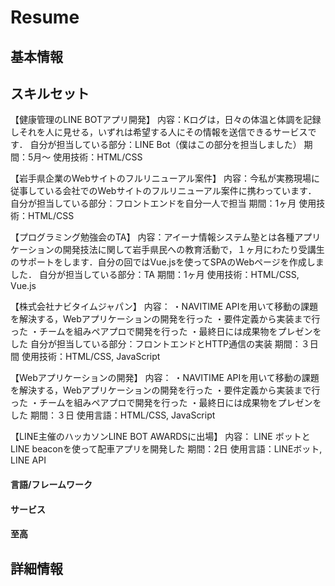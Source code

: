 # Resume
## 基本情報

## スキルセット
  【健康管理のLINE BOTアプリ開発】 
  内容：Kログは，日々の体温と体調を記録しそれを人に見せる，いずれは希望する人にその情報を送信できるサービスです．
  自分が担当している部分：LINE Bot（僕はこの部分を担当しました）
  期間：5月〜
  使用技術：HTML/CSS


【岩手県企業のWebサイトのフルリニューアル案件】
内容：今私が実務現場に従事している会社でのWebサイトのフルリニューアル案件に携わっています．
自分が担当している部分：フロントエンドを自分一人で担当
期間：1ヶ月
使用技術：HTML/CSS


【プログラミング勉強会のTA】
内容：アイーナ情報システム塾とは各種アプリケーションの開発技法に関して岩手県民への教育活動で，１ヶ月にわたり受講生のサポートをします．自分の回ではVue.jsを使ってSPAのWebページを作成しました．
自分が担当している部分：TA
期間：1ヶ月
使用技術：HTML/CSS, Vue.js

【株式会社ナビタイムジャパン】
内容：
・NAVITIME APIを用いて移動の課題を解決する，Webアプリケーションの開発を行った
・要件定義から実装まで行った
・チームを組みペアプロで開発を行った
・最終日には成果物をプレゼンをした
自分が担当している部分：フロントエンドとHTTP通信の実装
期間：３日間
使用技術：HTML/CSS, JavaScript


【Webアプリケーションの開発】
内容：
・NAVITIME APIを用いて移動の課題を解決する，Webアプリケーションの開発を行った
・要件定義から実装まで行った
・チームを組みペアプロで開発を行った
・最終日には成果物をプレゼンをした
期間：３日
使用言語：HTML/CSS, JavaScript


【LINE主催のハッカソンLINE BOT AWARDSに出場】
内容：
LINE ボットとLINE beaconを使って配車アプリを開発した
期間：2日
使用言語：LINEボット, LINE API


#### 言語/フレームワーク

#### サービス

#### 至高

## 詳細情報

